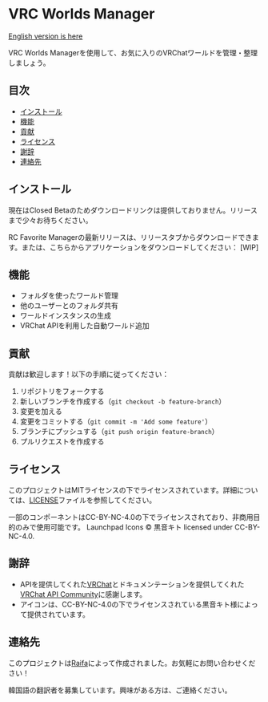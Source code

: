 # VRC Worlds Manager

[English version is here](./README.md)

VRC Worlds Managerを使用して、お気に入りのVRChatワールドを管理・整理しましょう。

## 目次
- [インストール](#インストール)
- [機能](#機能)
- [貢献](#貢献)
- [ライセンス](#ライセンス)
- [謝辞](#謝辞)
- [連絡先](#連絡先)

## インストール

現在はClosed Betaのためダウンロードリンクは提供しておりません。リリースまで少々お待ちください。


RC Favorite Managerの最新リリースは、リリースタブからダウンロードできます。または、こちらからアプリケーションをダウンロードしてください：
[WIP]

## 機能

- フォルダを使ったワールド管理
- 他のユーザーとのフォルダ共有
- ワールドインスタンスの生成
- VRChat APIを利用した自動ワールド追加

## 貢献

貢献は歓迎します！以下の手順に従ってください：

1. リポジトリをフォークする
2. 新しいブランチを作成する（`git checkout -b feature-branch`）
3. 変更を加える
4. 変更をコミットする（`git commit -m 'Add some feature'`）
5. ブランチにプッシュする（`git push origin feature-branch`）
6. プルリクエストを作成する

## ライセンス

このプロジェクトはMITライセンスの下でライセンスされています。詳細については、[LICENSE](LICENSE)ファイルを参照してください。

一部のコンポーネントはCC-BY-NC-4.0の下でライセンスされており、非商用目的のみで使用可能です。
Launchpad Icons © 黒音キト licensed under CC-BY-NC-4.0.

## 謝辞

- APIを提供してくれた[VRChat](https://hello.vrchat.com/)とドキュメンテーションを提供してくれた[VRChat API Community](https://github.com/vrchatapi)に感謝します。
- アイコンは、CC-BY-NC-4.0の下でライセンスされている黒音キト様によって提供されています。

## 連絡先

このプロジェクトは[Raifa](https://x.com/raifa_trtr)によって作成されました。お気軽にお問い合わせください！

韓国語の翻訳者を募集しています。興味がある方は、ご連絡ください。
